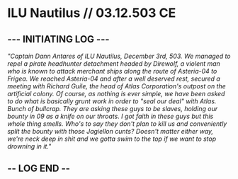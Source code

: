 # ILU Nautilus // 03.12.503 CE
## --- INITIATING LOG ---
_"Captain Dann Antares of ILU Nautilus, December 3rd, 503. We managed to repel a pirate headhunter detachment headed by Direwolf, a violent man who is known to attack merchant ships along the route of Asteria-04 to Frigea. We reached Asteria-04 and after a well deserved rest, secured a meeting with Richard Guile, the head of Atlas Corporation's outpost on the artificial colony. Of course, as nothing is ever simple, we have been asked to do what is basically grunt work in order to "seal our deal" with Atlas. Bunch of bullcrap. They are asking these guys to be slaves, holding our bounty in 09 as a knife on our throats. I got faith in these guys but this whole thing smells. Who's to say they don't plan to kill us and conveniently split the bounty with those Jagiellon cunts? Doesn't matter either way, we're neck deep in shit and we gotta swim to the top if we want to stop drowning in it."_
## -- LOG END --
